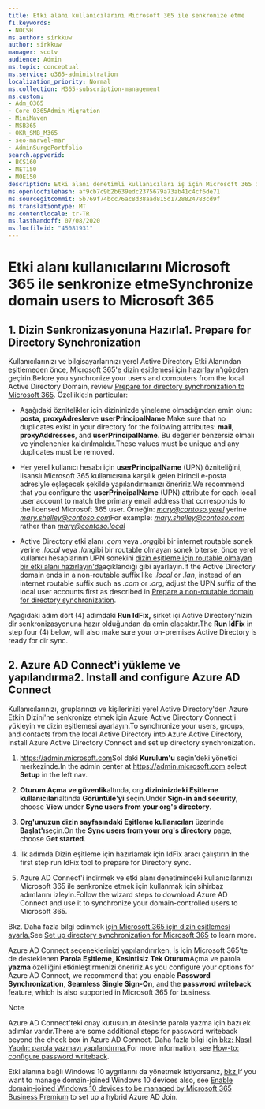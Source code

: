 ```yaml
---
title: Etki alanı kullanıcılarını Microsoft 365 ile senkronize etme
f1.keywords:
- NOCSH
ms.author: sirkkuw
author: sirkkuw
manager: scotv
audience: Admin
ms.topic: conceptual
ms.service: o365-administration
localization_priority: Normal
ms.collection: M365-subscription-management
ms.custom:
- Adm_O365
- Core_O365Admin_Migration
- MiniMaven
- MSB365
- OKR_SMB_M365
- seo-marvel-mar
- AdminSurgePortfolio
search.appverid:
- BCS160
- MET150
- MOE150
description: Etki alanı denetimli kullanıcıları iş için Microsoft 365 ile senkronize edin.
ms.openlocfilehash: af9cb7c9b2b639edc2375679a73ab41c4cf6de71
ms.sourcegitcommit: 5b769f74bcc76ac8d38aad815d1728824783cd9f
ms.translationtype: MT
ms.contentlocale: tr-TR
ms.lasthandoff: 07/08/2020
ms.locfileid: "45081931"
---
```

# <a name="synchronize-domain-users-to-microsoft-365"></a><span data-ttu-id="39b55-103">Etki alanı kullanıcılarını Microsoft 365 ile senkronize etme</span><span class="sxs-lookup"><span data-stu-id="39b55-103">Synchronize domain users to Microsoft 365</span></span>

## <a name="1-prepare-for-directory-synchronization"></a><span data-ttu-id="39b55-104">1. Dizin Senkronizasyonuna Hazırla</span><span class="sxs-lookup"><span data-stu-id="39b55-104">1. Prepare for Directory Synchronization</span></span> 

<span data-ttu-id="39b55-105">Kullanıcılarınızı ve bilgisayarlarınızı yerel Active Directory Etki Alanından eşitlemeden önce, [Microsoft 365'e dizin eşitlemesi için hazırlayın'ı](https://docs.microsoft.com/office365/enterprise/prepare-for-directory-synchronization)gözden geçirin.</span><span class="sxs-lookup"><span data-stu-id="39b55-105">Before you synchronize your users and computers from the local Active Directory Domain, review [Prepare for directory synchronization to Microsoft 365](https://docs.microsoft.com/office365/enterprise/prepare-for-directory-synchronization).</span></span> <span data-ttu-id="39b55-106">Özellikle:</span><span class="sxs-lookup"><span data-stu-id="39b55-106">In particular:</span></span>

   - <span data-ttu-id="39b55-107">Aşağıdaki öznitelikler için dizininizde yineleme olmadığından emin olun: **posta,** **proxyAdresler**ve **userPrincipalName**.</span><span class="sxs-lookup"><span data-stu-id="39b55-107">Make sure that no duplicates exist in your directory for the following attributes: **mail**, **proxyAddresses**, and **userPrincipalName**.</span></span> <span data-ttu-id="39b55-108">Bu değerler benzersiz olmalı ve yinelenenler kaldırılmalıdır.</span><span class="sxs-lookup"><span data-stu-id="39b55-108">These values must be unique and any duplicates must be removed.</span></span>
   
   - <span data-ttu-id="39b55-109">Her yerel kullanıcı hesabı için **userPrincipalName** (UPN) özniteliğini, lisanslı Microsoft 365 kullanıcısına karşılık gelen birincil e-posta adresiyle eşleşecek şekilde yapılandırmanızı öneririz.</span><span class="sxs-lookup"><span data-stu-id="39b55-109">We recommend that you configure the **userPrincipalName** (UPN) attribute for each local user account to match the primary email address that corresponds to the licensed Microsoft 365 user.</span></span> <span data-ttu-id="39b55-110">Örneğin: *mary@contoso.yerel* yerine *mary.shelley@contoso.com*</span><span class="sxs-lookup"><span data-stu-id="39b55-110">For example: *mary.shelley@contoso.com* rather than *mary@contoso.local*</span></span>
   
   - <span data-ttu-id="39b55-111">Active Directory etki alanı *.com* veya *.org*gibi bir internet routable sonek yerine *.local* veya *.lan*gibi bir routable olmayan sonek biterse, önce yerel kullanıcı hesaplarının UPN sonekini [dizin eşitleme için routable olmayan bir etki alanı hazırlayın'da](https://docs.microsoft.com/office365/enterprise/prepare-a-non-routable-domain-for-directory-synchronization)açıklandığı gibi ayarlayın.</span><span class="sxs-lookup"><span data-stu-id="39b55-111">If the Active Directory domain ends in a non-routable suffix like *.local* or *.lan*, instead of an internet routable suffix such as *.com* or *.org*, adjust the UPN suffix of the local user accounts first as described in [Prepare a non-routable domain for directory synchronization](https://docs.microsoft.com/office365/enterprise/prepare-a-non-routable-domain-for-directory-synchronization).</span></span> 

<span data-ttu-id="39b55-112">Aşağıdaki adım dört (4) adımdaki **Run IdFix,** şirket içi Active Directory'nizin dir senkronizasyonuna hazır olduğundan da emin olacaktır.</span><span class="sxs-lookup"><span data-stu-id="39b55-112">The **Run IdFix** in step four (4) below, will also make sure your on-premises Active Directory is ready for dir sync.</span></span>

## <a name="2-install-and-configure-azure-ad-connect"></a><span data-ttu-id="39b55-113">2. Azure AD Connect'i yükleme ve yapılandırma</span><span class="sxs-lookup"><span data-stu-id="39b55-113">2. Install and configure Azure AD Connect</span></span>

<span data-ttu-id="39b55-114">Kullanıcılarınızı, gruplarınızı ve kişilerinizi yerel Active Directory'den Azure Etkin Dizini'ne senkronize etmek için Azure Active Directory Connect'i yükleyin ve dizin eşitlemesi ayarlayın.</span><span class="sxs-lookup"><span data-stu-id="39b55-114">To synchronize your users, groups, and contacts from the local Active Directory into Azure Active Directory, install Azure Active Directory Connect and set up directory synchronization.</span></span> 

 1. <span data-ttu-id="39b55-115"><a href="https://go.microsoft.com/fwlink/p/?linkid=2024339" target="_blank">https://admin.microsoft.com</a>Sol daki **Kurulum'u** seçin'deki yönetici merkezinde.</span><span class="sxs-lookup"><span data-stu-id="39b55-115">In the admin center at <a href="https://go.microsoft.com/fwlink/p/?linkid=2024339" target="_blank">https://admin.microsoft.com</a> select **Setup** in the left nav.</span></span>

 2. <span data-ttu-id="39b55-116">**Oturum Açma ve güvenlik**altında, org **dizininizdeki Eşitleme kullanıcıları**altında **Görüntüle'yi** seçin.</span><span class="sxs-lookup"><span data-stu-id="39b55-116">Under **Sign-in and security**, choose **View**  under **Sync users from your org's directory**.</span></span>

 3. <span data-ttu-id="39b55-117">**Org'unuzun dizin sayfasındaki Eşitleme kullanıcıları** üzerinde **Başlat'ı**seçin.</span><span class="sxs-lookup"><span data-stu-id="39b55-117">On the **Sync users from your org's directory** page, choose **Get started**.</span></span>

 4. <span data-ttu-id="39b55-118">İlk adımda Dizin eşitleme için hazırlamak için IdFix aracı çalıştırın.</span><span class="sxs-lookup"><span data-stu-id="39b55-118">In the first step  run IdFix tool to prepare for Directory sync.</span></span>

 5. <span data-ttu-id="39b55-119">Azure AD Connect'i indirmek ve etki alanı denetimindeki kullanıcılarınızı Microsoft 365 ile senkronize etmek için kullanmak için sihirbaz adımlarını izleyin.</span><span class="sxs-lookup"><span data-stu-id="39b55-119">Follow the wizard steps to download Azure AD Connect and use it to synchronize your domain-controlled users to Microsoft 365.</span></span>


<span data-ttu-id="39b55-120">Bkz. Daha fazla bilgi edinmek [için Microsoft 365 için dizin eşitlemesi ayarla.](https://docs.microsoft.com/office365/enterprise/set-up-directory-synchronization)</span><span class="sxs-lookup"><span data-stu-id="39b55-120">See [Set up directory synchronization for Microsoft 365](https://docs.microsoft.com/office365/enterprise/set-up-directory-synchronization) to learn more.</span></span>

<span data-ttu-id="39b55-121">Azure AD Connect seçeneklerinizi yapılandırırken, İş için Microsoft 365'te de desteklenen **Parola Eşitleme**, **Kesintisiz Tek Oturum**Açma ve parola **yazma** özelliğini etkinleştirmenizi öneririz.</span><span class="sxs-lookup"><span data-stu-id="39b55-121">As you configure your options for Azure AD Connect, we recommend that you enable **Password Synchronization**, **Seamless Single Sign-On**, and the **password writeback** feature, which is also supported in Microsoft 365 for business.</span></span>

> [!NOTE]
> <span data-ttu-id="39b55-122">Azure AD Connect'teki onay kutusunun ötesinde parola yazma için bazı ek adımlar vardır.</span><span class="sxs-lookup"><span data-stu-id="39b55-122">There are some additional steps for password writeback beyond the check box in Azure AD Connect.</span></span> <span data-ttu-id="39b55-123">Daha fazla bilgi için [bkz: Nasıl Yapılır: parola yazmayı yapılandırma.](https://docs.microsoft.com/azure/active-directory/authentication/howto-sspr-writeback)</span><span class="sxs-lookup"><span data-stu-id="39b55-123">For more information, see [How-to: configure password writeback](https://docs.microsoft.com/azure/active-directory/authentication/howto-sspr-writeback).</span></span> 

<span data-ttu-id="39b55-124">Etki alanına bağlı Windows 10 aygıtlarını da yönetmek istiyorsanız, [bkz.](manage-windows-devices.md)</span><span class="sxs-lookup"><span data-stu-id="39b55-124">If you want to manage domain-joined Windows 10 devices also, see [Enable domain-joined Windows 10 devices to be managed by Microsoft 365 Business Premium](manage-windows-devices.md) to set up a hybrid Azure AD Join.</span></span> 